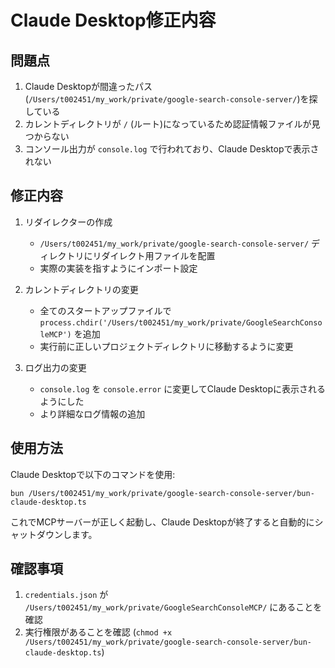 # Claude Desktop修正内容

## 問題点

1. Claude Desktopが間違ったパス(`/Users/t002451/my_work/private/google-search-console-server/`)を探している
2. カレントディレクトリが `/` (ルート)になっているため認証情報ファイルが見つからない
3. コンソール出力が `console.log` で行われており、Claude Desktopで表示されない

## 修正内容

1. リダイレクターの作成
   - `/Users/t002451/my_work/private/google-search-console-server/` ディレクトリにリダイレクト用ファイルを配置
   - 実際の実装を指すようにインポート設定

2. カレントディレクトリの変更
   - 全てのスタートアップファイルで `process.chdir('/Users/t002451/my_work/private/GoogleSearchConsoleMCP')` を追加
   - 実行前に正しいプロジェクトディレクトリに移動するように変更

3. ログ出力の変更
   - `console.log` を `console.error` に変更してClaude Desktopに表示されるようにした
   - より詳細なログ情報の追加

## 使用方法

Claude Desktopで以下のコマンドを使用:

```
bun /Users/t002451/my_work/private/google-search-console-server/bun-claude-desktop.ts
```

これでMCPサーバーが正しく起動し、Claude Desktopが終了すると自動的にシャットダウンします。

## 確認事項

1. `credentials.json` が `/Users/t002451/my_work/private/GoogleSearchConsoleMCP/` にあることを確認
2. 実行権限があることを確認 (`chmod +x /Users/t002451/my_work/private/google-search-console-server/bun-claude-desktop.ts`)